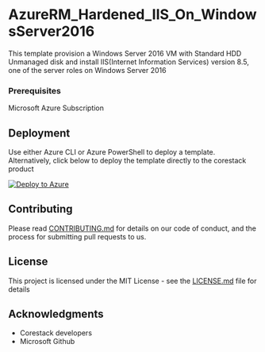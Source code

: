 
# AzureRM_Hardened_IIS_On_WindowsServer2016

This template provision a Windows Server 2016 VM with Standard HDD Unmanaged disk and install IIS(Internet Information Services) version 8.5, one of the server roles on Windows Server 2016

### Prerequisites

Microsoft Azure Subscription

## Deployment

Use either Azure CLI or Azure PowerShell to deploy a template. Alternatively, click below to deploy the template directly to the corestack product 

[![Deploy to Azure](https://docs.corestack.io/wp-content/uploads/2019/09/deploy-to-corestack.svg)](http://sandbox.corestack.io/heatstack/templates?repositories=github&external_redirect=true&name=AzureRM_Hardened_IIS_On_WindowsServer2016&url=https://raw.githubusercontent.com/corestacklabs/Templates/master/arm/AzureRM_Hardened_IIS_On_WindowsServer2016/AzureRM_Hardened_IIS_On_WindowsServer2016_content.json&engine=arm&type[0]=Cloud&classification[0]=Provisioning&services[0]=Azure&scope=tenant#/mytemplates)

## Contributing

Please read [CONTRIBUTING.md](https://gist.github.com/karthick-kk/30e4fd3f279492b4f040d5cd569d21d0) for details on our code of conduct, and the process for submitting pull requests to us.

## License

This project is licensed under the MIT License - see the [LICENSE.md](LICENSE.md) file for details

## Acknowledgments

* Corestack developers
* Microsoft Github

